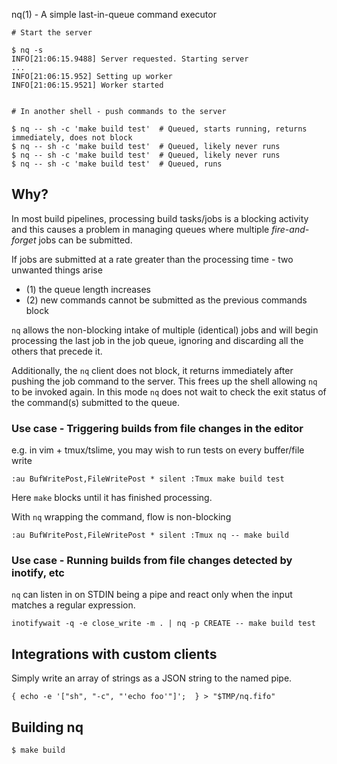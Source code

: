 nq(1) - A simple last-in-queue command executor

```
# Start the server

$ nq -s
INFO[21:06:15.9488] Server requested. Starting server
...
INFO[21:06:15.952] Setting up worker
INFO[21:06:15.9521] Worker started


# In another shell - push commands to the server

$ nq -- sh -c 'make build test'  # Queued, starts running, returns immediately, does not block
$ nq -- sh -c 'make build test'  # Queued, likely never runs
$ nq -- sh -c 'make build test'  # Queued, likely never runs
$ nq -- sh -c 'make build test'  # Queued, runs
```

## Why?

In most build pipelines, processing build tasks/jobs is a blocking activity
and this causes a problem in managing queues where multiple _fire-and-forget_
jobs can be submitted.

If jobs are submitted at a rate  greater than the processing time - two
unwanted things arise

- (1) the queue length increases
- (2) new commands cannot be submitted as the previous commands block

`nq` allows the non-blocking intake of multiple (identical) jobs and will
begin processing the last job in the job queue, ignoring and discarding all
the others that precede it.

Additionally, the `nq` client does not block, it returns immediately after pushing the
job command to the server. This frees up the shell allowing `nq` to be
invoked again. In this mode `nq` does not wait to check the exit status
of the command(s) submitted to the queue.

### Use case - Triggering builds from file changes in the editor

e.g. in vim + tmux/tslime, you may wish to run tests on every buffer/file write

```
:au BufWritePost,FileWritePost * silent :Tmux make build test
```

Here `make` blocks until it has finished processing.

With `nq` wrapping the command, flow is non-blocking

```
:au BufWritePost,FileWritePost * silent :Tmux nq -- make build
```

### Use case - Running builds from file changes detected by inotify, etc

`nq` can listen in on STDIN being a pipe and react only when the input
matches a regular expression.

```
inotifywait -q -e close_write -m . | nq -p CREATE -- make build test
```

## Integrations with custom clients

Simply write an array of strings as a JSON string to the named pipe.

```
{ echo -e '["sh", "-c", "'echo foo'"]';  } > "$TMP/nq.fifo"
```

## Building nq

```
$ make build
```
